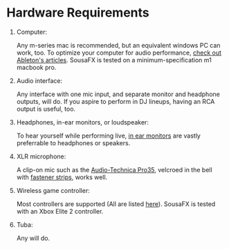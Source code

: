 # Hardware Requirements

1. Computer:

	Any m-series mac is recommended, but an equivalent windows PC can work, too. To optimize your computer for audio performance, [check out Ableton's articles](https://help.ableton.com/hc/en-us/search?utf8=%E2%9C%93&query=optimize). SousaFX is tested on a minimum-specification m1 macbook pro.

2. Audio interface:

	Any interface with one mic input, and separate monitor and headphone outputs, will do. If you aspire to perform in DJ lineups, having an RCA output is useful, too.

3. Headphones, in-ear monitors, or loudspeaker:
	
	To hear yourself while performing live, [in ear monitors](https://www.youtube.com/watch?v=mHoljbkyAEs) are vastly preferrable to headphones or speakers.


4. XLR microphone:
	
	A clip-on mic such as the [Audio-Technica Pro35](https://duckduckgo.com/?q=Audio-Technica+Pro35), velcroed in the bell with [fastener strips](https://duckduckgo.com/?q=fastener+strips), works well.

5. Wireless game controller:
	
	Most controllers are supported (All are listed [here](https://github.com/libsdl-org/SDL/blob/main/src/joystick/SDL_gamepad_db.h)). SousaFX is tested with an Xbox Elite 2 controller.

6. Tuba:

	Any will do.
